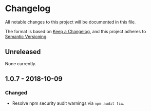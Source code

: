 # Changelog
All notable changes to this project will be documented in this file.

The format is based on [Keep a Changelog](https://keepachangelog.com/en/1.0.0/), and this project adheres to [Semantic Versioning](https://semver.org/spec/v2.0.0.html).

## Unreleased

None currently.

## 1.0.7 - 2018-10-09
### Changed
- Resolve npm security audit warnings via `npm audit fix`.